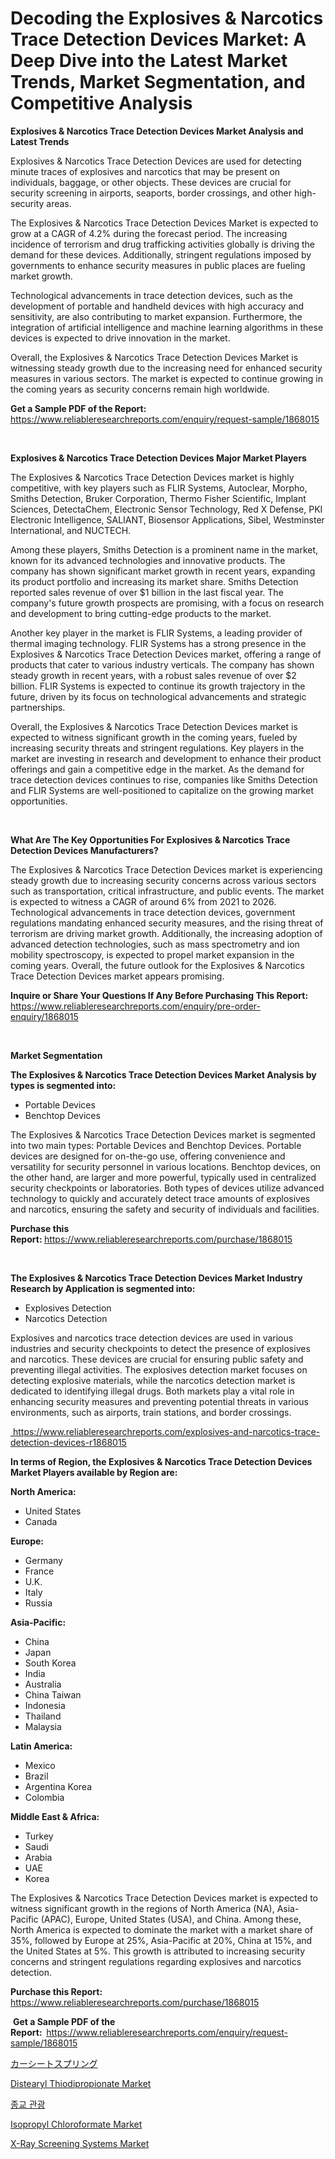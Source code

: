 <p><h1>Decoding the Explosives & Narcotics Trace Detection Devices Market: A Deep Dive into the Latest Market Trends, Market Segmentation, and Competitive Analysis</h1></p><p><strong>Explosives & Narcotics Trace Detection Devices Market Analysis and Latest Trends</strong></p>
<p><p>Explosives & Narcotics Trace Detection Devices are used for detecting minute traces of explosives and narcotics that may be present on individuals, baggage, or other objects. These devices are crucial for security screening in airports, seaports, border crossings, and other high-security areas.</p><p>The Explosives & Narcotics Trace Detection Devices Market is expected to grow at a CAGR of 4.2% during the forecast period. The increasing incidence of terrorism and drug trafficking activities globally is driving the demand for these devices. Additionally, stringent regulations imposed by governments to enhance security measures in public places are fueling market growth.</p><p>Technological advancements in trace detection devices, such as the development of portable and handheld devices with high accuracy and sensitivity, are also contributing to market expansion. Furthermore, the integration of artificial intelligence and machine learning algorithms in these devices is expected to drive innovation in the market.</p><p>Overall, the Explosives & Narcotics Trace Detection Devices Market is witnessing steady growth due to the increasing need for enhanced security measures in various sectors. The market is expected to continue growing in the coming years as security concerns remain high worldwide.</p></p>
<p><strong>Get a Sample PDF of the Report:&nbsp;</strong> <a href="https://www.reliableresearchreports.com/enquiry/request-sample/1868015">https://www.reliableresearchreports.com/enquiry/request-sample/1868015</a></p>
<p>&nbsp;</p>
<p><strong>Explosives & Narcotics Trace Detection Devices Major Market Players</strong></p>
<p><p>The Explosives & Narcotics Trace Detection Devices market is highly competitive, with key players such as FLIR Systems, Autoclear, Morpho, Smiths Detection, Bruker Corporation, Thermo Fisher Scientific, Implant Sciences, DetectaChem, Electronic Sensor Technology, Red X Defense, PKI Electronic Intelligence, SALIANT, Biosensor Applications, Sibel, Westminster International, and NUCTECH.</p><p>Among these players, Smiths Detection is a prominent name in the market, known for its advanced technologies and innovative products. The company has shown significant market growth in recent years, expanding its product portfolio and increasing its market share. Smiths Detection reported sales revenue of over $1 billion in the last fiscal year. The company's future growth prospects are promising, with a focus on research and development to bring cutting-edge products to the market.</p><p>Another key player in the market is FLIR Systems, a leading provider of thermal imaging technology. FLIR Systems has a strong presence in the Explosives & Narcotics Trace Detection Devices market, offering a range of products that cater to various industry verticals. The company has shown steady growth in recent years, with a robust sales revenue of over $2 billion. FLIR Systems is expected to continue its growth trajectory in the future, driven by its focus on technological advancements and strategic partnerships.</p><p>Overall, the Explosives & Narcotics Trace Detection Devices market is expected to witness significant growth in the coming years, fueled by increasing security threats and stringent regulations. Key players in the market are investing in research and development to enhance their product offerings and gain a competitive edge in the market. As the demand for trace detection devices continues to rise, companies like Smiths Detection and FLIR Systems are well-positioned to capitalize on the growing market opportunities.</p></p>
<p>&nbsp;</p>
<p><strong>What Are The Key Opportunities For Explosives & Narcotics Trace Detection Devices Manufacturers?</strong></p>
<p><p>The Explosives & Narcotics Trace Detection Devices market is experiencing steady growth due to increasing security concerns across various sectors such as transportation, critical infrastructure, and public events. The market is expected to witness a CAGR of around 6% from 2021 to 2026. Technological advancements in trace detection devices, government regulations mandating enhanced security measures, and the rising threat of terrorism are driving market growth. Additionally, the increasing adoption of advanced detection technologies, such as mass spectrometry and ion mobility spectroscopy, is expected to propel market expansion in the coming years. Overall, the future outlook for the Explosives & Narcotics Trace Detection Devices market appears promising.</p></p>
<p><strong>Inquire or Share Your Questions If Any Before Purchasing This Report:</strong> <a href="https://www.reliableresearchreports.com/enquiry/pre-order-enquiry/1868015">https://www.reliableresearchreports.com/enquiry/pre-order-enquiry/1868015</a></p>
<p>&nbsp;</p>
<p><strong>Market Segmentation</strong></p>
<p><strong>The Explosives & Narcotics Trace Detection Devices Market Analysis by types is segmented into:</strong></p>
<p><ul><li>Portable Devices</li><li>Benchtop Devices</li></ul></p>
<p><p>The Explosives & Narcotics Trace Detection Devices market is segmented into two main types: Portable Devices and Benchtop Devices. Portable devices are designed for on-the-go use, offering convenience and versatility for security personnel in various locations. Benchtop devices, on the other hand, are larger and more powerful, typically used in centralized security checkpoints or laboratories. Both types of devices utilize advanced technology to quickly and accurately detect trace amounts of explosives and narcotics, ensuring the safety and security of individuals and facilities.</p></p>
<p><strong>Purchase this Report:&nbsp;</strong><a href="https://www.reliableresearchreports.com/purchase/1868015">https://www.reliableresearchreports.com/purchase/1868015</a></p>
<p>&nbsp;</p>
<p><strong>The Explosives & Narcotics Trace Detection Devices Market Industry Research by Application is segmented into:</strong></p>
<p><ul><li>Explosives Detection</li><li>Narcotics Detection</li></ul></p>
<p><p>Explosives and narcotics trace detection devices are used in various industries and security checkpoints to detect the presence of explosives and narcotics. These devices are crucial for ensuring public safety and preventing illegal activities. The explosives detection market focuses on detecting explosive materials, while the narcotics detection market is dedicated to identifying illegal drugs. Both markets play a vital role in enhancing security measures and preventing potential threats in various environments, such as airports, train stations, and border crossings.</p></p>
<p><a href="https://www.reliableresearchreports.com/explosives-and-narcotics-trace-detection-devices-r1868015">&nbsp;https://www.reliableresearchreports.com/explosives-and-narcotics-trace-detection-devices-r1868015</a></p>
<p><strong>In terms of Region, the Explosives & Narcotics Trace Detection Devices Market Players available by Region are:</strong></p>
<p>
    <p> <strong> North America: </strong>
        <ul>
            <li>United States</li>
            <li>Canada</li>
        </ul>
        </p> 
    <p> <strong> Europe: </strong>
        <ul>
            <li>Germany</li>
            <li>France</li>
            <li>U.K.</li>
            <li>Italy</li>
            <li>Russia</li>
        </ul>
        </p> 
    <p> <strong> Asia-Pacific: </strong>
        <ul>
            <li>China</li>
            <li>Japan</li>
            <li>South Korea</li>
            <li>India</li>
            <li>Australia</li>
            <li>China Taiwan</li>
            <li>Indonesia</li>
            <li>Thailand</li>
            <li>Malaysia</li>
        </ul>
        </p> 
    <p> <strong> Latin America: </strong>
        <ul>
            <li>Mexico</li>
            <li>Brazil</li>
            <li>Argentina Korea</li>
            <li>Colombia</li>
        </ul>
        </p> 
    <p> <strong> Middle East & Africa: </strong>
        <ul>
            <li>Turkey</li>
            <li>Saudi</li>
            <li>Arabia</li>
            <li>UAE</li>
            <li>Korea</li>
        </ul>
    </p>
    </p>
<p><p>The Explosives & Narcotics Trace Detection Devices market is expected to witness significant growth in the regions of North America (NA), Asia-Pacific (APAC), Europe, United States (USA), and China. Among these, North America is expected to dominate the market with a market share of 35%, followed by Europe at 25%, Asia-Pacific at 20%, China at 15%, and the United States at 5%. This growth is attributed to increasing security concerns and stringent regulations regarding explosives and narcotics detection.</p></p>
<p><strong>Purchase this Report: </strong><a href="https://www.reliableresearchreports.com/purchase/1868015">https://www.reliableresearchreports.com/purchase/1868015</a></p>
<p>&nbsp;<strong>Get a Sample PDF of the Report:&nbsp;&nbsp;</strong><a href="https://www.reliableresearchreports.com/enquiry/request-sample/1868015">https://www.reliableresearchreports.com/enquiry/request-sample/1868015</a></p>
<p><strong></strong></p>
<p><p><a href="https://github.com/EthanMorar2011/Market-Research-Report-List-1/blob/main/696105743449.md">カーシートスプリング</a></p><p><a href="https://issuu.com/reportprime-2/docs/distearyl-thiodipropionate-market-size-2030.pptx">Distearyl Thiodipropionate Market</a></p><p><a href="https://github.com/WilburKihn5676/Market-Research-Report-List-1/blob/main/161978239967.md">종교 관광</a></p><p><a href="https://issuu.com/reportprime-2/docs/isopropyl-chloroformate-market-size-2030.pptx">Isopropyl Chloroformate Market</a></p><p><a href="https://github.com/marloy8/Market-Research-Report-List-4/blob/main/x-ray-screening-systems-market.md">X-Ray Screening Systems Market</a></p></p>